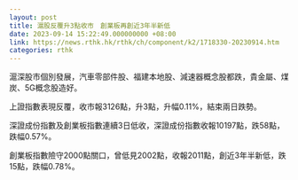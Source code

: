 ```yaml
---
layout: post
title: 滬股反覆升3點收市　創業板再創近3年半新低
date: 2023-09-14 15:22:49.000000000 +08:00
link: https://news.rthk.hk/rthk/ch/component/k2/1718330-20230914.htm
categories: rthk
---
```


滬深股市個別發展，汽車零部件股、福建本地股、減速器概念股都跌，貴金屬、煤炭、5G概念股造好。

上證指數表現反覆，收市報3126點，升3點，升幅0.11%，結束兩日跌勢。

深證成份指數及創業板指數連續3日低收，深證成份指數收報10197點，跌58點，跌幅0.57%。

創業板指數險守2000點關口，曾低見2002點，收報2011點，創近3年半新低，跌15點，跌幅0.78%。
